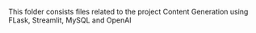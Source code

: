 This folder consists files related to the project Content Generation using FLask, Streamlit, MySQL and OpenAI
